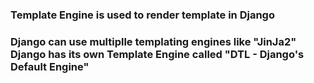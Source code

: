 ### Template Engine is used to render template in Django
### Django can use multiplle templating engines like "JinJa2" Django has its own Template Engine called "DTL - Django's Default Engine"

